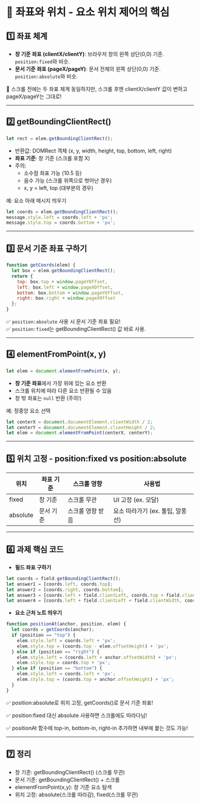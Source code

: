 
# 📍 좌표와 위치 - 요소 위치 제어의 핵심

## 1️⃣ 좌표 체계

- **창 기준 좌표 (clientX/clientY)**: 브라우저 창의 왼쪽 상단(0,0) 기준. `position:fixed`와 비슷.
- **문서 기준 좌표 (pageX/pageY)**: 문서 전체의 왼쪽 상단(0,0) 기준. `position:absolute`와 비슷.

📌 스크롤 전에는 두 좌표 체계 동일하지만, 스크롤 후엔 clientX/clientY 값이 변하고 pageX/pageY는 그대로!

---

## 2️⃣ getBoundingClientRect()

```javascript
let rect = elem.getBoundingClientRect();
```

- 반환값: DOMRect 객체 (x, y, width, height, top, bottom, left, right)
- **좌표 기준**: 창 기준 (스크롤 포함 X)
- 주의:
    - 소수점 좌표 가능 (10.5 등)
    - 음수 가능 (스크롤 위쪽으로 벗어난 경우)
    - x, y = left, top (대부분의 경우)

예: 요소 아래 메시지 띄우기

```javascript
let coords = elem.getBoundingClientRect();
message.style.left = coords.left + 'px';
message.style.top = coords.bottom + 'px';
```

---

## 3️⃣ 문서 기준 좌표 구하기

```javascript
function getCoords(elem) {
  let box = elem.getBoundingClientRect();
  return {
    top: box.top + window.pageYOffset,
    left: box.left + window.pageXOffset,
    bottom: box.bottom + window.pageYOffset,
    right: box.right + window.pageXOffset
  };
}
```

✅ `position:absolute` 사용 시 문서 기준 좌표 필요!  
✅ `position:fixed`는 getBoundingClientRect() 값 바로 사용.

---

## 4️⃣ elementFromPoint(x, y)

```javascript
let elem = document.elementFromPoint(x, y);
```

- **창 기준 좌표**에서 가장 위에 있는 요소 반환
- 스크롤 위치에 따라 다른 요소 반환될 수 있음
- 창 밖 좌표는 `null` 반환 (주의!)

예: 정중앙 요소 선택

```javascript
let centerX = document.documentElement.clientWidth / 2;
let centerY = document.documentElement.clientHeight / 2;
let elem = document.elementFromPoint(centerX, centerY);
```

---

## 5️⃣ 위치 고정 - position:fixed vs position:absolute

| 위치 | 좌표 기준 | 스크롤 영향 | 사용법 |
| --- | --- | --- | --- |
| fixed | 창 기준 | 스크롤 무관 | UI 고정 (ex. 모달) |
| absolute | 문서 기준 | 스크롤 영향 받음 | 요소 따라가기 (ex. 툴팁, 말풍선) |

---

## 6️⃣ 과제 핵심 코드

- **필드 좌표 구하기**

```javascript
let coords = field.getBoundingClientRect();
let answer1 = [coords.left, coords.top];
let answer2 = [coords.right, coords.bottom];
let answer3 = [coords.left + field.clientLeft, coords.top + field.clientTop];
let answer4 = [coords.left + field.clientLeft + field.clientWidth, coords.top + field.clientTop + field.clientHeight];
```

- **요소 근처 노트 띄우기**

```javascript
function positionAt(anchor, position, elem) {
  let coords = getCoords(anchor);
  if (position == "top") {
    elem.style.left = coords.left + 'px';
    elem.style.top = (coords.top - elem.offsetHeight) + 'px';
  } else if (position == "right") {
    elem.style.left = (coords.left + anchor.offsetWidth) + 'px';
    elem.style.top = coords.top + 'px';
  } else if (position == "bottom") {
    elem.style.left = coords.left + 'px';
    elem.style.top = (coords.top + anchor.offsetHeight) + 'px';
  }
}
```

✅ position:absolute로 위치 고정, getCoords()로 문서 기준 좌표!

✅ position:fixed 대신 absolute 사용하면 스크롤에도 따라다님!

✅ positionAt 함수에 top-in, bottom-in, right-in 추가하면 내부에 붙는 것도 가능!

---

## 7️⃣ 정리

- 창 기준: getBoundingClientRect() (스크롤 무관)
- 문서 기준: getBoundingClientRect() + 스크롤
- elementFromPoint(x,y): 창 기준 요소 탐색
- 위치 고정: absolute(스크롤 따라감), fixed(스크롤 무관)
